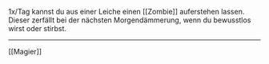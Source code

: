 1x/Tag kannst du aus einer Leiche einen [[Zombie]] auferstehen lassen. Dieser zerfällt bei der nächsten Morgendämmerung, wenn du bewusstlos wirst oder stirbst. 

---
[[Magier]]

